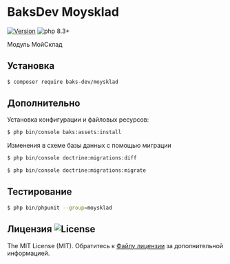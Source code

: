 # BaksDev Moysklad

[![Version](https://img.shields.io/badge/version-7.1.0-blue)](https://github.com/baks-dev/moysklad/releases)
![php 8.3+](https://img.shields.io/badge/php-min%208.3-red.svg)

Модуль МойСклад

## Установка

``` bash
$ composer require baks-dev/moysklad
```

## Дополнительно

Установка конфигурации и файловых ресурсов:

``` bash
$ php bin/console baks:assets:install
```

Изменения в схеме базы данных с помощью миграции

``` bash
$ php bin/console doctrine:migrations:diff

$ php bin/console doctrine:migrations:migrate
```

## Тестирование

``` bash
$ php bin/phpunit --group=moysklad
```

## Лицензия ![License](https://img.shields.io/badge/MIT-green)

The MIT License (MIT). Обратитесь к [Файлу лицензии](LICENSE.md) за дополнительной информацией.
